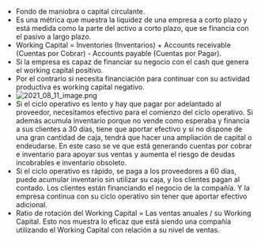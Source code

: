 - Fondo de maniobra o capital circulante.
- Es una métrica que muestra la liquidez de una empresa a corto plazo y está medida como la parte del activo a corto plazo, que se financia con el pasivo a largo plazo.
- Working Capital = Inventories (Inventarios) + Accounts receivable (Cuentas por Cobrar) - Accounts payable (Cuentas por Pagar).
- Si la empresa es capaz de financiar su negocio con el cash que genera el working capital positivo.
- Por el contrario si necesita financiación para continuar con su actividad productiva es working capital negativo.
- ![2021_08_11_image.png](https://cdn.logseq.com/%2F56d01070-0594-4012-abc9-4e9360f6881269d0b9f5-d174-4d74-b830-2902342d4e2e2021_08_11_image.png?Expires=4782278431&Signature=nNhOJO7kbffJTwlVH~ohsZjH0pkGoxuK~gD0VTC3EGf4J7sxzMDkJrd97QwlbE1s6iTY1qAJycpU5CQONYzllLOEZhWxuSDWfL2bU77TCF6wTN~4WIPLetd~Q1vRF-4tqUPyYXUH9Rw2xO4X9DxLRdPiL0gqdBFEuXCHbIhwhvEP4L4Vz43HO-R3v1BY3IqQOymVb1UythpyoXAXM3yt16RNf6xG1cvDQeNK8S5N96adtNVDVzR8uv2iCnV~VmE7McuSwmixZ~LJEzDQQXZNKVZm3if6nGPbAGLaPKasjm8jkAMq3zc4mQH81FzNcWIy~1rAGviLfBybUZr7nR0apw__&Key-Pair-Id=APKAJE5CCD6X7MP6PTEA)
- Si el ciclo operativo es lento y hay que pagar por adelantado al proveedor, necesitamos efectivo para el comienzo del ciclo operativo. Si además acumula inventario porque no vende como esperaba y financia a sus clientes a 30 días, tiene que aportar efectivo y si no dispone de una gran cantidad de caja, tendrá que hacer una ampliación de capital o endeudarse. En este caso se ve que está generando cuentas por cobrar e inventario para apoyar sus ventas y aumenta el riesgo de deudas incobrables e inventario obsoleto.
- Si el ciclo operativo es rápido, se paga a los proveedores a 60 días, puede acumular inventario sin utilizar su caja, y los clientes pagan al contado. Los clientes están financiando el negocio de la compañía. Y la empresa continua con su ciclo operativo sin tener que aportar efectivo adicional.
- Ratio de rotación del Working Capital = Las ventas anuales / su Working Capital. Esto nos muestra lo eficaz que está siendo una compañía utilizando el Working Capital con relación a su nivel de ventas.